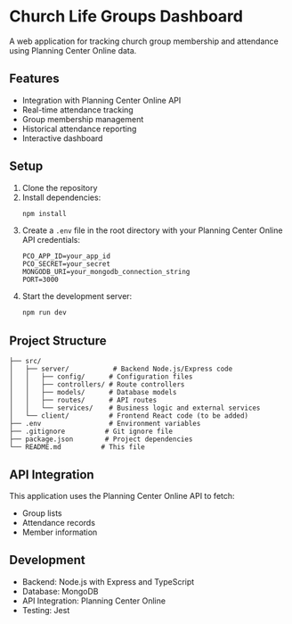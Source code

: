# Church Life Groups Dashboard

A web application for tracking church group membership and attendance using Planning Center Online data.

## Features

- Integration with Planning Center Online API
- Real-time attendance tracking
- Group membership management
- Historical attendance reporting
- Interactive dashboard

## Setup

1. Clone the repository
2. Install dependencies:
   ```bash
   npm install
   ```
3. Create a `.env` file in the root directory with your Planning Center Online API credentials:
   ```
   PCO_APP_ID=your_app_id
   PCO_SECRET=your_secret
   MONGODB_URI=your_mongodb_connection_string
   PORT=3000
   ```
4. Start the development server:
   ```bash
   npm run dev
   ```

## Project Structure

```
├── src/
│   ├── server/           # Backend Node.js/Express code
│   │   ├── config/      # Configuration files
│   │   ├── controllers/ # Route controllers
│   │   ├── models/      # Database models
│   │   ├── routes/      # API routes
│   │   └── services/    # Business logic and external services
│   └── client/          # Frontend React code (to be added)
├── .env                 # Environment variables
├── .gitignore          # Git ignore file
├── package.json        # Project dependencies
└── README.md          # This file
```

## API Integration

This application uses the Planning Center Online API to fetch:
- Group lists
- Attendance records
- Member information

## Development

- Backend: Node.js with Express and TypeScript
- Database: MongoDB
- API Integration: Planning Center Online
- Testing: Jest
